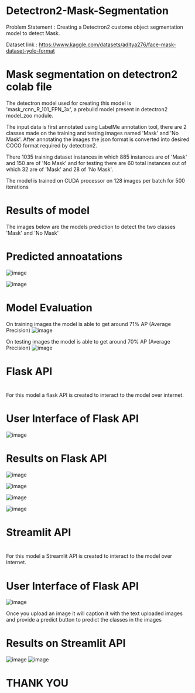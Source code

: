 # Detectron2-Mask-Segmentation
Problem Statement : Creating a Detectron2 custome object segmentation model to detect Mask.

Dataset link : https://www.kaggle.com/datasets/aditya276/face-mask-dataset-yolo-format


# Mask segmentation on detectron2 colab file

The detectron model used for creating this model is 'mask_rcnn_R_101_FPN_3x', a prebuild model present in detectron2 model_zoo module.

The input data is first annotated using LabelMe annotation tool, there are 2 classes made on the training and testing images named 'Mask' and 'No Mask'. After annotating the images the json format is converted into desired COCO format required by detectron2.

There 1035 training dataset instances in which 885 instances are of 'Mask' and 150 are of 'No Mask' and for testing there are 60 total instances out of which 32 are of 'Mask' and 28 of 'No Mask'.

The model is trained on CUDA processor on 128 images per batch for 500 iterations

# Results of model
The images below are the models prediction to detect the two classes 'Mask' and 'No Mask'

# Predicted annoatations 
![image](https://github.com/IYashCanCode/Detectron2-Mask-Detection/assets/91466909/2bebda70-721e-40e6-a633-ba22e0b854cf)

 
![image](https://github.com/IYashCanCode/Detectron2-Mask-Detection/assets/91466909/638231cf-1dd6-473e-b02d-99215df14254)



# Model Evaluation 

On training images the model is able to get around 71% AP (Average Precision)
![image](https://github.com/IYashCanCode/Detectron2-Mask-Detection/assets/91466909/330a0c0a-0b5d-4ed9-bc22-8373fa7d4a83)


On testing images the model is able to get around 70% AP (Average Precision)
![image](https://github.com/IYashCanCode/Detectron2-Mask-Detection/assets/91466909/5ba99d51-961a-4348-aead-522512d07242)



#
# Flask API
#
For this model a flask API is created to interact to the model over internet.

# User Interface of Flask API
![image](https://github.com/IYashCanCode/Detectron2-Mask-Detection/assets/91466909/7d8107fd-a865-42cd-9986-f780946a76f0)


# Results on Flask API
![image](https://github.com/IYashCanCode/Detectron2-Mask-Detection/assets/91466909/396114ca-bc94-4faf-be15-b782d608d6c4)

![image](https://github.com/IYashCanCode/Detectron2-Mask-Detection/assets/91466909/251696f7-bd81-429f-b74a-0ecaa994b767)

![image](https://github.com/IYashCanCode/Detectron2-Mask-Detection/assets/91466909/5047cf1f-fe85-4495-97ca-19ab88308703)

![image](https://github.com/IYashCanCode/Detectron2-Mask-Detection/assets/91466909/c2221dd2-2607-4313-bb79-09fe2c7d7150)



#
# Streamlit API
#
For this model a Streamlit API is created to interact to the model over internet.

# User Interface of Flask API
![image](https://github.com/IYashCanCode/Detectron2-Mask-Detection/assets/91466909/83b3bacb-b78a-42ce-833f-9ac634e0759f)

Once you upload an image it will caption it with the text uploaded images and provide a predict button to predict the classes in the images

# Results on Streamlit API
![image](https://github.com/IYashCanCode/Detectron2-Mask-Detection/assets/91466909/b6b1a4fa-ef62-405e-b056-cbfe67feba41)
![image](https://github.com/IYashCanCode/Detectron2-Mask-Detection/assets/91466909/0450a4dc-398b-479a-b84c-2f09a5012dc2)

# THANK YOU 







